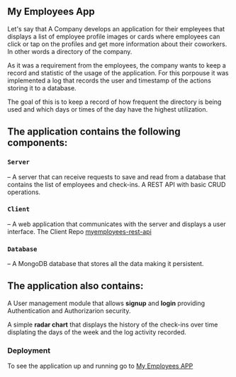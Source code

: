 ## My Employees App

Let's say that A Company develops an application for their empleyees that displays a list of employee profile images or cards where employees can click or tap on the profiles and get more information about their coworkers. In other words a directory of the company.

As it was a requirement from the employees, the company wants to keep a record and statistic of the usage of the application. For this porpouse it was implemented a log that records the user and timestamp of the actions storing it to a database.

The goal of this is to keep a record of how frequent the directory is being used and which days or times of the day have the highest utilization.
 
## The application contains the following components:

### `Server` 

– A server that can receive requests to save and read from a database that contains the list of employees and check-ins. A REST API with basic CRUD operations. 

### `Client`

– A web application that communicates with the server and displays a user interface. The Client Repo [myemployees-rest-api](https://github.com/vermontgarcia/myemployees-mern-app)

### `Database`

– A MongoDB database that stores all the data making it persistent.
 

## The application also contains:
 
A User management module that allows **signup** and **login** providing Authentication and Authorizarion security.

A simple **radar chart** that displays the history of the check-ins over time displating the days of the week and the log activity recorded.

### Deployment

To see the application up and running go to [My Employees APP](https://my-employees-2020.herokuapp.com/)

